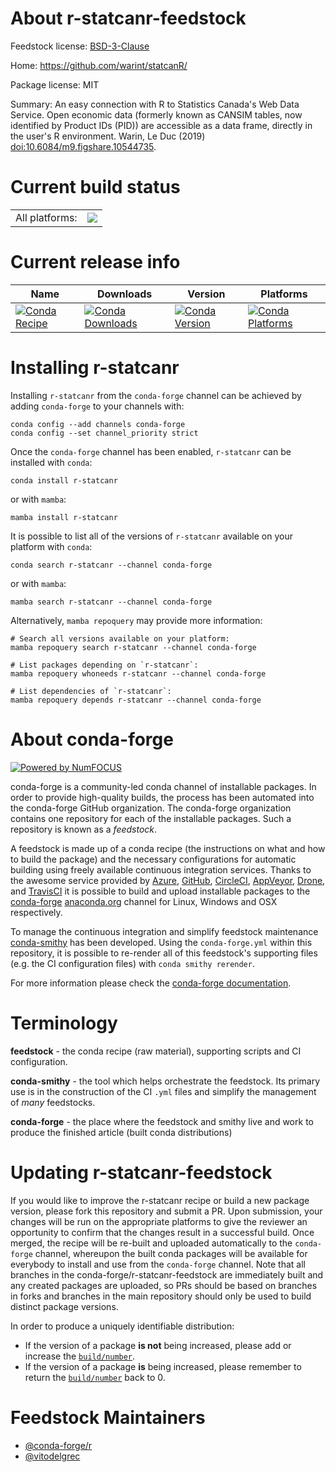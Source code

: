 About r-statcanr-feedstock
==========================

Feedstock license: [BSD-3-Clause](https://github.com/conda-forge/r-statcanr-feedstock/blob/main/LICENSE.txt)

Home: https://github.com/warint/statcanR/

Package license: MIT

Summary: An easy connection with R to Statistics Canada's Web Data Service. Open economic data (formerly known as CANSIM tables, now identified by Product IDs (PID)) are accessible as a data frame, directly in the user's R environment. Warin, Le Duc (2019) <doi:10.6084/m9.figshare.10544735>.

Current build status
====================


<table><tr><td>All platforms:</td>
    <td>
      <a href="https://dev.azure.com/conda-forge/feedstock-builds/_build/latest?definitionId=22799&branchName=main">
        <img src="https://dev.azure.com/conda-forge/feedstock-builds/_apis/build/status/r-statcanr-feedstock?branchName=main">
      </a>
    </td>
  </tr>
</table>

Current release info
====================

| Name | Downloads | Version | Platforms |
| --- | --- | --- | --- |
| [![Conda Recipe](https://img.shields.io/badge/recipe-r--statcanr-green.svg)](https://anaconda.org/conda-forge/r-statcanr) | [![Conda Downloads](https://img.shields.io/conda/dn/conda-forge/r-statcanr.svg)](https://anaconda.org/conda-forge/r-statcanr) | [![Conda Version](https://img.shields.io/conda/vn/conda-forge/r-statcanr.svg)](https://anaconda.org/conda-forge/r-statcanr) | [![Conda Platforms](https://img.shields.io/conda/pn/conda-forge/r-statcanr.svg)](https://anaconda.org/conda-forge/r-statcanr) |

Installing r-statcanr
=====================

Installing `r-statcanr` from the `conda-forge` channel can be achieved by adding `conda-forge` to your channels with:

```
conda config --add channels conda-forge
conda config --set channel_priority strict
```

Once the `conda-forge` channel has been enabled, `r-statcanr` can be installed with `conda`:

```
conda install r-statcanr
```

or with `mamba`:

```
mamba install r-statcanr
```

It is possible to list all of the versions of `r-statcanr` available on your platform with `conda`:

```
conda search r-statcanr --channel conda-forge
```

or with `mamba`:

```
mamba search r-statcanr --channel conda-forge
```

Alternatively, `mamba repoquery` may provide more information:

```
# Search all versions available on your platform:
mamba repoquery search r-statcanr --channel conda-forge

# List packages depending on `r-statcanr`:
mamba repoquery whoneeds r-statcanr --channel conda-forge

# List dependencies of `r-statcanr`:
mamba repoquery depends r-statcanr --channel conda-forge
```


About conda-forge
=================

[![Powered by
NumFOCUS](https://img.shields.io/badge/powered%20by-NumFOCUS-orange.svg?style=flat&colorA=E1523D&colorB=007D8A)](https://numfocus.org)

conda-forge is a community-led conda channel of installable packages.
In order to provide high-quality builds, the process has been automated into the
conda-forge GitHub organization. The conda-forge organization contains one repository
for each of the installable packages. Such a repository is known as a *feedstock*.

A feedstock is made up of a conda recipe (the instructions on what and how to build
the package) and the necessary configurations for automatic building using freely
available continuous integration services. Thanks to the awesome service provided by
[Azure](https://azure.microsoft.com/en-us/services/devops/), [GitHub](https://github.com/),
[CircleCI](https://circleci.com/), [AppVeyor](https://www.appveyor.com/),
[Drone](https://cloud.drone.io/welcome), and [TravisCI](https://travis-ci.com/)
it is possible to build and upload installable packages to the
[conda-forge](https://anaconda.org/conda-forge) [anaconda.org](https://anaconda.org/)
channel for Linux, Windows and OSX respectively.

To manage the continuous integration and simplify feedstock maintenance
[conda-smithy](https://github.com/conda-forge/conda-smithy) has been developed.
Using the ``conda-forge.yml`` within this repository, it is possible to re-render all of
this feedstock's supporting files (e.g. the CI configuration files) with ``conda smithy rerender``.

For more information please check the [conda-forge documentation](https://conda-forge.org/docs/).

Terminology
===========

**feedstock** - the conda recipe (raw material), supporting scripts and CI configuration.

**conda-smithy** - the tool which helps orchestrate the feedstock.
                   Its primary use is in the construction of the CI ``.yml`` files
                   and simplify the management of *many* feedstocks.

**conda-forge** - the place where the feedstock and smithy live and work to
                  produce the finished article (built conda distributions)


Updating r-statcanr-feedstock
=============================

If you would like to improve the r-statcanr recipe or build a new
package version, please fork this repository and submit a PR. Upon submission,
your changes will be run on the appropriate platforms to give the reviewer an
opportunity to confirm that the changes result in a successful build. Once
merged, the recipe will be re-built and uploaded automatically to the
`conda-forge` channel, whereupon the built conda packages will be available for
everybody to install and use from the `conda-forge` channel.
Note that all branches in the conda-forge/r-statcanr-feedstock are
immediately built and any created packages are uploaded, so PRs should be based
on branches in forks and branches in the main repository should only be used to
build distinct package versions.

In order to produce a uniquely identifiable distribution:
 * If the version of a package **is not** being increased, please add or increase
   the [``build/number``](https://docs.conda.io/projects/conda-build/en/latest/resources/define-metadata.html#build-number-and-string).
 * If the version of a package **is** being increased, please remember to return
   the [``build/number``](https://docs.conda.io/projects/conda-build/en/latest/resources/define-metadata.html#build-number-and-string)
   back to 0.

Feedstock Maintainers
=====================

* [@conda-forge/r](https://github.com/orgs/conda-forge/teams/r/)
* [@vitodelgrec](https://github.com/vitodelgrec/)

